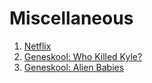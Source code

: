 # Miscellaneous

1. [Netflix](https://dy-lin.github.io/misc/netflix.html)
1. [Geneskool: Who Killed Kyle?](Geneskool_CSI_Who_Killed_Kyle_with_CS.pdf)
1. [Geneskool: Alien Babies](AlienBabies_Slides.pdf)
